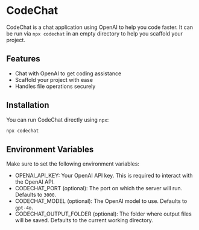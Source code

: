 # CodeChat

CodeChat is a chat application using OpenAI to help you code faster. It can be run via `npx codechat` in an empty directory to help you scaffold your project.

## Features

- Chat with OpenAI to get coding assistance
- Scaffold your project with ease
- Handles file operations securely

## Installation

You can run CodeChat directly using `npx`:

```sh
npx codechat
```

## Environment Variables
Make sure to set the following environment variables:

* OPENAI_API_KEY: Your OpenAI API key. This is required to interact with the OpenAI API.
* CODECHAT_PORT (optional): The port on which the server will run. Defaults to `3000`.
* CODECHAT_MODEL (optional): The OpenAI model to use. Defaults to `gpt-4o`.
* CODECHAT_OUTPUT_FOLDER (optional): The folder where output files will be saved. Defaults to the current working directory.